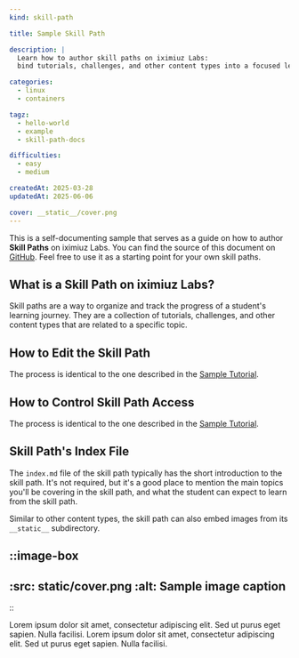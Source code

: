 ```yaml
---
kind: skill-path

title: Sample Skill Path

description: |
  Learn how to author skill paths on iximiuz Labs:
  bind tutorials, challenges, and other content types into a focused learning experience.

categories:
  - linux
  - containers

tagz:
  - hello-world
  - example
  - skill-path-docs

difficulties:
  - easy
  - medium

createdAt: 2025-03-28
updatedAt: 2025-06-06

cover: __static__/cover.png
---
```


This is a self-documenting sample that serves as a guide on how to author **Skill Paths** on iximiuz Labs.
You can find the source of this document on [GitHub](https://github.com/iximiuz/labs-content-samples/tree/main/sample-skill-path).
Feel free to use it as a starting point for your own skill paths.

## What is a Skill Path on iximiuz Labs?

Skill paths are a way to organize and track the progress of a student's learning journey.
They are a collection of tutorials, challenges, and other content types that are related to a specific topic.

## How to Edit the Skill Path

The process is identical to the one described in the [Sample Tutorial](/tutorials/sample-tutorial).

## How to Control Skill Path Access

The process is identical to the one described in the [Sample Tutorial](/tutorials/sample-tutorial).

## Skill Path's Index File

The `index.md` file of the skill path typically has the short introduction to the skill path.
It's not required, but it's a good place to mention the main topics you'll be covering in the skill path,
and what the student can expect to learn from the skill path.

Similar to other content types, the skill path can also embed images from its `__static__` subdirectory.

::image-box
---
:src: __static__/cover.png
:alt: Sample image caption
---
::

Lorem ipsum dolor sit amet, consectetur adipiscing elit. Sed ut purus eget sapien. Nulla facilisi.
Lorem ipsum dolor sit amet, consectetur adipiscing elit. Sed ut purus eget sapien. Nulla facilisi.


